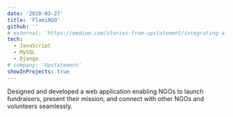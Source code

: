 ```yaml
---
date: '2020-03-27'
title: 'FlamiNGO'
github: ''
# external: 'https://medium.com/stories-from-upstatement/integrating-algolia-search-with-wordpress-multisite-e2dea3ed449c'
tech:
  - JavaScript
  - MySQL
  - Django
# company: 'Upstatement'
showInProjects: true
---
```


Designed and developed a web application enabling NGOs to launch fundraisers, present their mission, and connect with other NGOs and volunteers seamlessly.